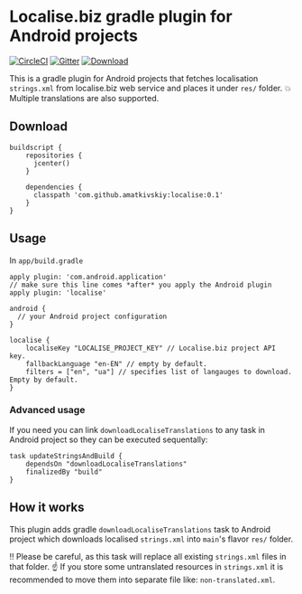 # Localise.biz gradle plugin for Android projects
[![CircleCI](https://circleci.com/gh/amatkivskiy/localise-gradle-plugin.svg?style=svg)](https://circleci.com/gh/amatkivskiy/localise-gradle-plugin)
[![Gitter](https://badges.gitter.im/amatkivskiy/localise-gradle-plugin.svg)](https://gitter.im/amatkivskiy/localise-gradle-plugin?utm_source=badge&utm_medium=badge&utm_campaign=pr-badge)
[ ![Download](https://api.bintray.com/packages/amatkivskiy/maven/localise/images/download.svg) ](https://bintray.com/amatkivskiy/maven/localise/_latestVersion)

This is a gradle plugin for Android projects that fetches localisation `strings.xml` from localise.biz web service and places it under `res/` folder. :boom: Multiple translations are also supported.

## Download

```
buildscript {
    repositories {
      jcenter()
    }

    dependencies {
      classpath 'com.github.amatkivskiy:localise:0.1'
    }
}

```

## Usage 
In `app/build.gradle`
```
apply plugin: 'com.android.application'
// make sure this line comes *after* you apply the Android plugin
apply plugin: 'localise'

android {
  // your Android project configuration
}

localise {
    localiseKey "LOCALISE_PROJECT_KEY" // Localise.biz project API key.
    fallbackLanguage "en-EN" // empty by default.
    filters = ["en", "ua"] // specifies list of langauges to download. Empty by default.
}
```

### Advanced usage

If you need you can link `downloadLocaliseTranslations` to any task in Android project so they can be executed sequentally:

```
task updateStringsAndBuild {
    dependsOn "downloadLocaliseTranslations"
    finalizedBy "build"
}
```

## How it works

This plugin adds gradle `downloadLocaliseTranslations` task to Android project which downloads localised `strings.xml` into `main`'s flavor `res/` folder.
 
:bangbang: Please be careful, as this task will replace all existing `strings.xml` files in that folder.
:point_up: If you store some untranslated resources in `strings.xml` it is recommended to move them into separate file like: `non-translated.xml`.
